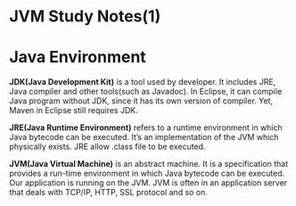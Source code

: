 # JVM Study Notes(1)


# Java Environment
**JDK(Java Development Kit)** is a tool used by developer. It includes JRE, Java compiler and other tools(such as Javadoc). In Eclipse, it can compile Java program without JDK, since it has its own version of compiler. Yet, Maven in Eclipse still requires JDK.

**JRE(Java Runtime Environment)** refers to a runtime environment in which Java bytecode can be executed. It’s an implementation of the JVM which physically exists. JRE allow .class file to be executed.

**JVM(Java Virtual Machine)** is an abstract machine. It is a specification that provides a run-time environment in which Java bytecode can be executed. Our application is running on the JVM. JVM is often in an application server that deals with TCP/IP, HTTP, SSL protocol and so on. 
<br>


